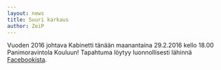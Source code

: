 ```yaml
---
layout: news
title: Suuri karkaus
author: ZeiP
---
```

Vuoden 2016 johtava Kabinetti tänään maanantaina 29.2.2016 kello 18.00 Panimoravintola Kouluun! Tapahtuma löytyy luonnollisesti lähinnä <a href="https://www.facebook.com/events/142627499433314/">Facebookista</a>.
